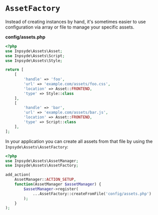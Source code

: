 # `AssetFactory`
Instead of creating instances by hand, it's sometimes easier to use configuration via array or file to manage your specific assets.

**config/assets.php**
```php
<?php
use Inpsyde\Assets\Asset;
use Inpsyde\Assets\Script;
use Inpsyde\Assets\Style;

return [
    [
		'handle' => 'foo',
		'url' => 'example.com/assets/foo.css',
		'location' => Asset::FRONTEND,
		'type' => Style::class
    ],
    [
		'handle' => 'bar',
		'url' => 'example.com/assets/bar.js',
		'location' => Asset::FRONTEND,
		'type' => Script::class
    ],
];
``` 

In your application you can create all assets from that file by using the `Inpsyde\Assets\AssetFactory`:

```php
<?php
use Inpsyde\Assets\AssetManager;
use Inpsyde\Assets\AssetFactory;

add_action( 
	AssetManager::ACTION_SETUP, 
	function(AssetManager $assetManager) {
		$assetManager->register(
			...AssetFactory::createFromFile('config/assets.php')
		);
	}
);
```

